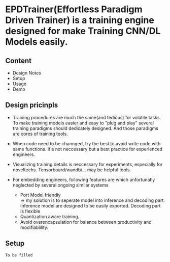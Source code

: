 # EPDTrainer(Effortless Paradigm Driven Trainer) is a training engine designed for make Training CNN/DL Models easily.

## Content
- Design Notes
- Setup
- Usage
- Demo

## Design pricinpls
- Training procedures are much the same(and tedious) for volatile tasks. To make training models easier and easy to "plug and play" several training paradigms should dedicately designed. And those paradigms are cores of training tools.

- When code need to be channged, try the best to avoid write code with same functions. It's not neccessary but a best practice for experienced engineers.

- Visualizing training details is neccessary for experiments, especially for noveltechs. Tensorboard/wandb/... may be helpful tools.

- For embedding engineers, following features are which unfortunatly neglected by several ongoing similar systems
  - Port Model friendly   
    => my solution is to seperate model into inference and decoding part. inference model are designed to be easily exported. Decoding part is flexible
  - Quantization aware training.
  - Avoid overencapsulation for balance between productivity and modifiablility.

## Setup   
    To be filled


